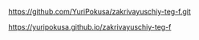 https://github.com/YuriPokusa/zakrivayuschiy-teg-f.git
 
 https://yuripokusa.github.io/zakrivayuschiy-teg-f
